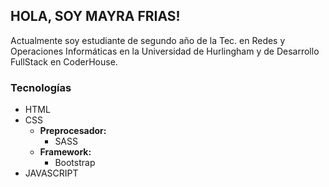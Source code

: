 ## HOLA, SOY MAYRA FRIAS!
Actualmente soy estudiante de segundo año de la Tec. en Redes y Operaciones Informáticas en la Universidad de Hurlingham y de Desarrollo FullStack en CoderHouse.

### **Tecnologías**
- HTML
- CSS
   - **Preprocesador:**
       - SASS
   - **Framework:**
       - Bootstrap
- JAVASCRIPT
  


